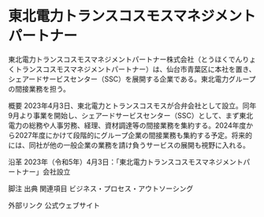 # 東北電力トランスコスモスマネジメントパートナー

東北電力トランスコスモスマネジメントパートナー株式会社（とうほくでんりょくトランスコスモスマネジメントパートナー）は、仙台市青葉区に本社を置き、シェアードサービスセンター（SSC）を展開する企業である。東北電力グループの間接業務を担う。

概要
2023年4月3日、東北電力とトランスコスモスが合弁会社として設立。同年9月より事業を開始し、シェアードサービスセンター（SSC）として、まず東北電力の総務や人事労務、経理、資材調達等の間接業務を集約する。2024年度から2027年度にかけて段階的にグループ企業の間接業務も集約する予定。将来的には、同社が他の一般企業の業務を請け負うサービスの展開も視野に入れる。

沿革
2023年（令和5年）4月3日：「東北電力トランスコスモスマネジメントパートナー」会社設立

脚注
出典
関連項目
ビジネス・プロセス・アウトソーシング

外部リンク
公式ウェブサイト